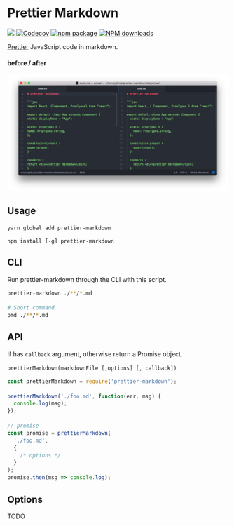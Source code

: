 Prettier Markdown
=================

[![](https://travis-ci.org/noyobo/prettier-markdown.svg?branch=master)](https://travis-ci.org/noyobo/prettier-markdown) [![Codecov](https://img.shields.io/codecov/c/github/noyobo/prettier-markdown/master.svg)](https://codecov.io/gh/noyobo/prettier-markdown/branch/master) [![npm package](https://img.shields.io/npm/v/prettier-markdown.svg)](https://www.npmjs.org/package/prettier-markdown) [![NPM downloads](http://img.shields.io/npm/dm/prettier-markdown.svg)](https://npmjs.org/package/prettier-markdown)

[Prettier](https://github.com/prettier/prettier) JavaScript code in markdown.

#### before / after

![compare](./snapshots/compare.png)

## Usage 

```
yarn global add prettier-markdown
```

```
npm install [-g] prettier-markdown
```

##  CLI

Run prettier-markdown through the CLI with this script.

```bash
prettier-markdown ./**/*.md

# Short command
pmd ./**/*.md
```

## API

If has `callback` argument, otherwise return a Promise object.

`prettierMarkdown(markdownFile [,options] [, callback])`

```js
const prettierMarkdown = require('prettier-markdown');

prettierMarkdown('./foo.md', function(err, msg) {
  console.log(msg);
});

// promise
const promise = prettierMarkdown(
  './foo.md',
  {
    /* options */
  }
);
promise.then(msg => console.log);
```

## Options

TODO


